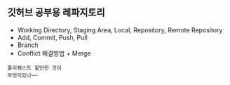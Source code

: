 ## 깃허브 공부용 레파지토리

-   Working Directory, Staging Area, Local, Repository, Remote Repository
-   Add, Commit, Push, Pull
-   Branch
-   Conflict 해결방법 + Merge

<code><div class="sol">풀리퀘스트 할만한 것이 무엇이있나~~</div></code>
